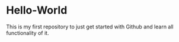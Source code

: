# Hello-World
This is my first repository to just get started with Github and learn all functionality of it.
